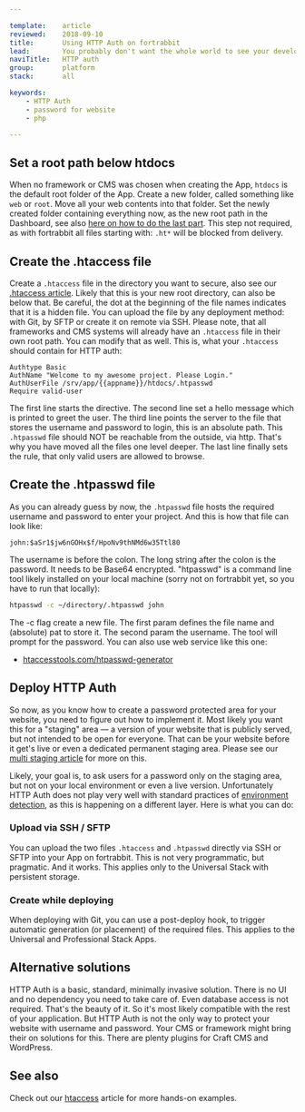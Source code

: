 ```yaml
---

template:    article
reviewed:    2018-09-10
title:       Using HTTP Auth on fortrabbit
lead:        You probably don't want the whole world to see your development in progress. Better restrict access to a fortunate few. This is how to use HTTP (basic) authentication to trigger a username/password prompt in the browser.
naviTitle:   HTTP auth
group:       platform
stack:       all

keywords:
    - HTTP Auth
    - password for website
    - php

---
```




## Set a root path below htdocs

When no framework or CMS was chosen when creating the App, `htdocs` is the default root folder of the App. Create a new folder, called something like `web` or `root`. Move all your web contents into that folder. Set the newly created folder containing everything now, as the new root path in the Dashboard, see also [here on how to do the last part](/app#toc-root-path). This step not required, as with fortrabbit all files starting with: `.ht*` will be blocked from delivery.


## Create the .htaccess file

Create a `.htaccess` file in the directory you want to secure, also see our [.htaccess article](/htaccess). Likely that this is your new root directory, can also be below that. Be careful, the dot at the beginning of the file names indicates that it is a hidden file. You can upload the file by any deployment method: with Git, by SFTP or create it on remote via SSH. Please note, that all frameworks and CMS systems will already have an `.htaccess` file in their own root path. You can modify that as well. This is, what your `.htaccess` should contain for HTTP auth:

 
```
Authtype Basic
AuthName "Welcome to my awesome project. Please Login."
AuthUserFile /srv/app/{{appname}}/htdocs/.htpasswd
Require valid-user
```

The first line starts the directive. The second line set a hello message which is printed to greet the user. The third line points the server to the file that stores the username and password to login, this is an absolute path. This `.htpasswd` file should NOT be reachable from the outside, via http. That's why you have moved all the files one level deeper. The last line finally sets the rule, that only valid users are allowed to browse.

## Create the .htpasswd file

As you can already guess by now, the `.htpasswd` file hosts the required username and password to enter your project. And this is how that file can look like:

```htpasswd
john:$aSr1$jw6nGOHx$f/HpoNv9thNMd6w35Ttl80
```

The username is before the colon. The long string after the colon is the password. It needs to be Base64 encrypted. "htpasswd" is a command line tool likely installed on your local machine (sorry not on fortrabbit yet, so you have to run that locally):

```bash
htpasswd -c ~/directory/.htpasswd john
```

The -c flag create a new file. The first param defines the file name and (absolute) pat to store it. The second param the username. The tool will prompt for the password. You can also use web service like this one:

* [htaccesstools.com/htpasswd-generator](http://www.htaccesstools.com/htpasswd-generator/)




## Deploy HTTP Auth

So now, as you know how to create a password protected area for your website, you need to figure out how to implement it. Most likely you want this for a "staging" area — a version of your website that is publicly served, but not intended to be open for everyone. That can be your website before it get's live or even a dedicated permanent staging area. Please see our [multi staging article](/multi-staging) for more on this. 

Likely, your goal is, to ask users for a password only on the staging area, but not on your local environment or even a live version. Unfortunately HTTP Auth does not play very well with standard practices of [environment detection](/local-development#toc-environment-detection), as this is happening on a different layer. Here is what you can do:

### Upload via SSH / SFTP

You can upload the two files `.htaccess` and `.htpasswd` directly via SSH or SFTP into your App on fortrabbit. This is not very programmatic, but pragmatic. And it works. This applies only to the Universal Stack with persistent storage. 

### Create while deploying

When deploying with Git, you can use a post-deploy hook, to trigger automatic generation (or placement) of the required files. This applies to the Universal and Professional Stack Apps.


## Alternative solutions

HTTP Auth is a basic, standard, minimally invasive solution. There is no UI and no dependency you need to take care of. Even database access is not required. That's the beauty of it. So it's most likely compatible with the rest of your application. But HTTP Auth is not the only way to protect your website with username and password. Your CMS or framework might bring their on solutions for this. There are plenty plugins for Craft CMS and WordPress. 


## See also

Check out our [htaccess](/htaccess) article for more hands-on examples.
